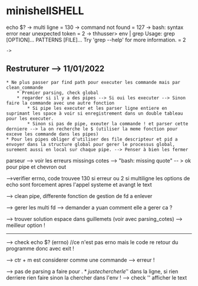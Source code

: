 # minishellSHELL

echo $?
    -> multi ligne = 130
    -> command not found = 127
    -> bash: syntax error near unexpected token = 2
    ->  thhusser> env | grep
        Usage: grep [OPTION]... PATTERNS [FILE]...
        Try 'grep --help' for more information.             = 2

    ->









## Restruturer --> 11/01/2022
    * Ne plus passer par find path pour executer les commande mais par clean_commande
        * Premier parsing, check global
        * regarder si il y a des pipes --> Si oui les executer --> Sinon faire la commande avec une autre fonction
            * Si pipe les executer et les parser ligne entiere en suprimant les space à voir si enregistrement dans un double tableau pour les executer.
            * Sinon si pas de pipe, exeuter la commande ! et parser cette derniere --> la on recherche le $ (utiliser la meme fonction pour exceve les commande dans les pipes)
    * Pour les pipes obliger d'utiliser des file descripteur et pid a envoyer dans la structure global pour gerer le processus global, surement aussi en local sur chaque pipe. --> Penser à bien les fermer


parseur --> voir les erreurs missings cotes --> "bash: missing quote" -- > ok pour pipe et chevron out

-->verifier errno, code trouvee 130 si erreur ou 2 si multiligne
les options de echo sont forcement apres l'appel systeme et avangt le text

--> clean pipe, differente fonction de gestion de fd a enlever

--> gerer les multi fd --> demander a yuan comment elle a gerer ca ?

--> trouver solution espace dans guillemets (voir avec parsing_cotes) --> meilleur option !

---------------------------------------------------------------------------------------------------------------------------------------

--> check echo $? (errno) //ce n'est pas erno mais le code re retour du programme donc avec exit !

--> ctr + m est considerer comme une commande --> erreur !

--> pas de parsing a faire pour $.
    * juste chercher le '$' dans la ligne, si rien derriere rien faire sinon la chercher dans l'env ! --> check '' afficher le text
